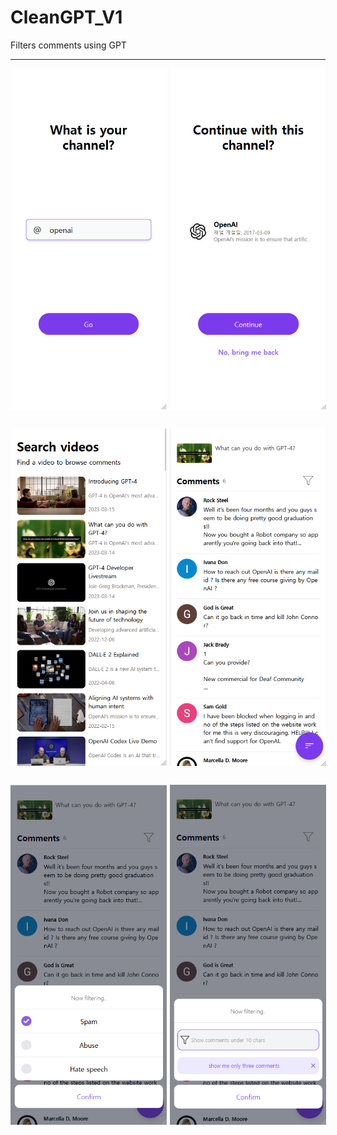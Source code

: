 # CleanGPT_V1
Filters comments using GPT

---

<div style="display: flex; justify-content: space-around; margin-bottom: 30px">
  <img width="250px" src="https://raw.githubusercontent.com/siwonKH/CleanGPT_V1/master/contents/cleangpt1.png" alt="ui"/>
  <img width="250px" src="https://raw.githubusercontent.com/siwonKH/CleanGPT_V1/master/contents/cleangpt2.png" alt="ui" style="margin-left: 5px"/>
</div>
<div style="display: flex; justify-content: space-around; margin-bottom: 30px">
  <img width="250px" src="https://raw.githubusercontent.com/siwonKH/CleanGPT_V1/master/contents/cleangpt3.png" alt="ui"/>
  <img width="250px" src="https://raw.githubusercontent.com/siwonKH/CleanGPT_V1/master/contents/cleangpt4.png" alt="ui" style="margin-left: 5px"/>
</div>
<div style="display: flex; justify-content: space-around; margin-bottom: 30px">
  <img width="250px" src="https://raw.githubusercontent.com/siwonKH/CleanGPT_V1/master/contents/cleangpt5.png" alt="ui"/>
  <img width="250px" src="https://raw.githubusercontent.com/siwonKH/CleanGPT_V1/master/contents/cleangpt6.png" alt="ui"  style="margin-left: 5px"/>
</div>
